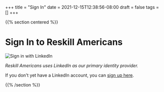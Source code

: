 +++
title = "Sign In"
date = 2021-12-15T12:38:56-08:00
draft = false
tags = []
+++

{{% section centered %}}

# Sign In to Reskill Americans


<img id="linkedin-button" src="/images/signin-linkedin.png" alt="Sign in with LinkedIn">

*Reskill Americans uses LinkedIn as our primary identity provider.*

If you don't yet have a LinkedIn account, you can <a href="https://www.linkedin.com/signup" target="_blank">sign up here</a>.

{{% /section %}}
